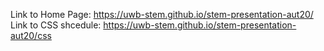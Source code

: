 Link to Home Page: https://uwb-stem.github.io/stem-presentation-aut20/
Link to CSS shcedule: https://uwb-stem.github.io/stem-presentation-aut20/css
